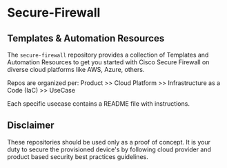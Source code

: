 # Secure-Firewall

## Templates & Automation Resources
The `secure-firewall` repository provides a collection of Templates and Automation Resources to get you started with  Cisco Secure Firewall on diverse cloud platforms like AWS, Azure, others.

Repos are organized per: Product >> Cloud Platform >>  Infrastructure as a Code (IaC) >> UseCase

Each specific usecase contains a README file with instructions.

## Disclaimer
These repositories should be used only as a proof of concept. It is your duty to secure the provisioned device's by following cloud provider and product based security best practices guidelines.
